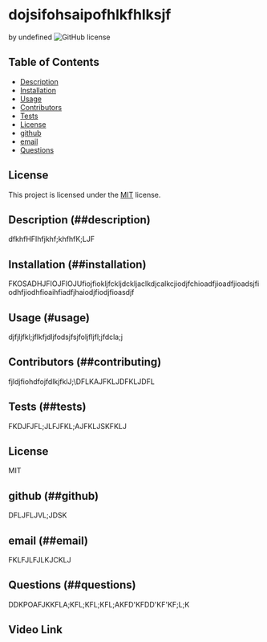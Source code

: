 # dojsifohsaipofhlkfhlksjf
  by undefined
  ![GitHub license](https://img.shields.io/badge/license-MIT-blue.svg)

  ## Table of Contents
  
- [Description](##description)
- [Installation](##installation)
- [Usage](#usage)
- [Contributors](##contributing)
- [Tests](##tests)
- [License](##license)
- [github](##github)
- [email](##email)
- [Questions](##questions)


## License

This project is licensed under the [MIT](https://choosealicense.com/licenses/MIT) license.

## Description (##description)
dfkhfHFIhfjkhf;khfhfK;LJF

## Installation (##installation)
FKOSADHJFIOJFIOJUfiojfiokljfckljdckljaclkdjcalkcjiodjfchioadfjioadfjioadsjfiodhfjiodhfioaihfiadfjhaiodjfiodjfioasdjf

## Usage (#usage)
djfjljfkl;jflkfjdljfodsjfsjfoljfljfl;jfdcla;j

## Contributors (##contributing)
fjldjfiohdfojfdlkjfklJ;\DFLKAJFKLJDFKLJDFL

## Tests (##tests)
FKDJFJFL;JLFJFKL;AJFKLJSKFKLJ

## License
MIT

## github (##github)
DFLJFLJVL;JDSK

## email (##email)
FKLFJLFJLKJCKLJ

## Questions (##questions)
DDKPOAFJKKFLA;KFL;KFL;KFL;AKFD'KFDD'KF'KF;L;K

## Video Link
